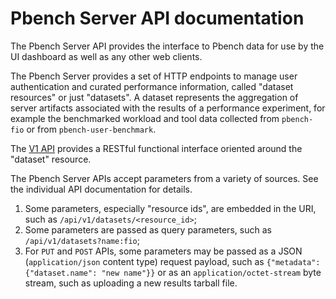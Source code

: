 # Pbench Server API documentation

The Pbench Server API provides the interface to Pbench data for use by the UI
dashboard as well as any other web clients.

The Pbench Server provides a set of HTTP endpoints to manage user
authentication and curated performance information, called "dataset resources"
or just "datasets". A dataset represents the aggregation of server artifacts
associated with the results of a performance experiment, for example the
benchmarked workload and tool data collected from `pbench-fio` or from
`pbench-user-benchmark`.

The [V1 API](V1/README.md) provides a RESTful functional interface oriented
around the "dataset" resource.

The Pbench Server APIs accept parameters from a variety of sources. See the
individual API documentation for details.
1. Some parameters, especially "resource ids", are embedded in the URI, such as
`/api/v1/datasets/<resource_id>`;
2. Some parameters are passed as query parameters, such as
`/api/v1/datasets?name:fio`;
3. For `PUT` and `POST` APIs, some parameters may be passed as a JSON
(`application/json` content type) request payload, such as
`{"metadata": {"dataset.name": "new name"}}` or as an `application/octet-stream`
byte stream, such as uploading a new results tarball file.
